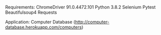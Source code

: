 Requirements:
    ChromeDriver 91.0.4472.101
    Python 3.8.2
    Selenium
    Pytest
    Beautifulsoup4
    Requests

Application: 
    Computer Database (http://computer-database.herokuapp.com/computers)

